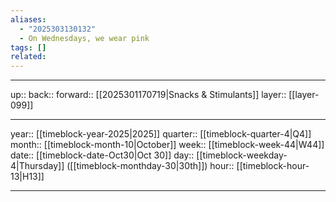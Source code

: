 ```yaml
---
aliases:
  - "2025303130132"
  - On Wednesdays, we wear pink
tags: []
related:
---
```




***

up:: 
back:: 
forward:: [[2025301170719|Snacks & Stimulants]]
layer:: [[layer-099]]

***

year:: [[timeblock-year-2025|2025]]
quarter:: [[timeblock-quarter-4|Q4]]
month:: [[timeblock-month-10|October]]
week:: [[timeblock-week-44|W44]]
date:: [[timeblock-date-Oct30|Oct 30]]
day:: [[timeblock-weekday-4|Thursday]] ([[timeblock-monthday-30|30th]])
hour:: [[timeblock-hour-13|H13]]

***
